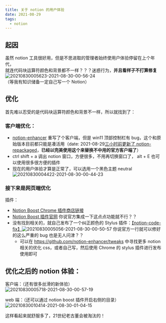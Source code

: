 ```yaml
---
title: 关于 notion 的用户体验 
date: 2021-08-29
tags:
  - notion
---
```


## 起因

虽然 notion 工具很好用，但是不思进取的管理者始终使用户体验停留在上个年代，  
就连代码块运算符颜色和背景都不一样？？？迷惑行为，**并且看样子不打算修复** ![20210830005623-2021-08-30-00-56-24](https://raw.githubusercontent.com/fengwei2002/Pictures_02/master/images/20210830005623-2021-08-30-00-56-24.png)   
（等我有知识储备一定自己写一个 Notion）  

## 优化
首先难以忍受的是代码块运算符颜色和背景不一样，所以就找到了：  

### 客户端优化：
- [notion-enhancer](https://github.com/notion-enhancer/notion-enhancer) 重写了个客户端，但是 win11 顶部控制栏有 bug，这个和原始版本目前都只能是凑活用（date: 2021-08-29[三小时前更新了 notion-repackaged](https://github.com/notion-enhancer/notion-repackaged)，**已经以完美使用这个来替换不中用的官方客户端了**）
- ctrl shift + a 调出 notion 窗口，方便很多，不用再切换窗口了， alt + E 也可以使用很多很方便的插件
- 现在的用户体验才算是正常了，可以选用一个黑色主题 neutral ![20210830004422-2021-08-30-00-44-23](https://raw.githubusercontent.com/fengwei2002/Pictures_02/master/images/20210830004422-2021-08-30-00-44-23.png)

### 接下来是网页端优化
插件：
- [Notion Boost Chrome 插件商店链接](https://chrome.google.com/webstore/detail/notion-boost/eciepnnimnjaojlkcpdpcgbfkpcagahd/related)
- [Notion Boost 插件官网](https://gourav.io/notion-boost) 你说官方集成一下这点点功能就不行？？
- 没有找到相关的，就自己发布了一个纠正颜色的 Stylus 插件：[【notion-code-fix】](https://userstyles.world/style/908/notion-code-fix)![20210830005056-2021-08-30-00-50-57](https://raw.githubusercontent.com/fengwei2002/Pictures_02/master/images/20210830005056-2021-08-30-00-50-57.png) 你说官方一行就可以修好的这么严重的 bug 也是无人问津？？
  - 可以在 https://github.com/notion-enhancer/tweaks 中寻找更多 notion 相关的优化 css，或者自己写，然后使用 Chrome 的 stylus 插件进行发布使用即可

## 优化之后的 notion 体验：

客户端：（还有很多丝滑的新体验）
![20210830005718-2021-08-30-00-57-19](https://raw.githubusercontent.com/fengwei2002/Pictures_02/master/images/20210830005718-2021-08-30-00-57-19.png)

web 端：（还可以通过 notion boost 插件开启右侧的目录）
![20210830010414-2021-08-30-01-04-15](https://raw.githubusercontent.com/fengwei2002/Pictures_02/master/images/20210830010414-2021-08-30-01-04-15.png)

这样看起来就舒服多了，21世纪老古董会被淘汰的！